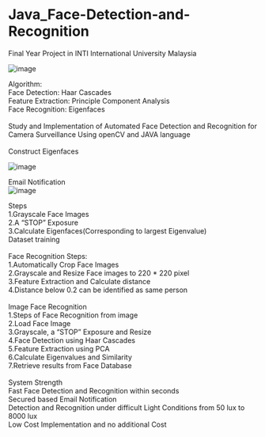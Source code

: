 # Java_Face-Detection-and-Recognition

Final Year Project in INTI International University Malaysia
<br />

![image](https://github.com/lanhoter/Java_Face-Detection-and-Recognition/blob/master/Images/Unknown%20User.png)<br />

Algorithm:<br />
Face Detection: Haar Cascades<br />
Feature Extraction: Principle Component Analysis <br />
Face Recognition: Eigenfaces<br />
<br />
Study and Implementation of Automated Face Detection and Recognition for Camera Surveillance Using openCV and JAVA language<br />
<br />
Construct Eigenfaces<br />

![image](https://github.com/lanhoter/Java_Face-Detection-and-Recognition/blob/master/Images/Eigenface.PNG)<br />

Email Notification<br />
![image](https://github.com/lanhoter/Java_Face-Detection-and-Recognition/blob/master/Images/Email%20Notification.png)<br />

Steps<br />
1.Grayscale Face Images<br />
2.A “STOP” Exposure<br />
3.Calculate Eigenfaces(Corresponding to largest Eigenvalue)<br />
Dataset training<br />
<br />
Face Recognition Steps:<br />
1.Automatically Crop Face Images<br />
2.Grayscale and Resize Face images to 220 * 220 pixel<br />
3.Feature Extraction and Calculate distance <br />
4.Distance below 0.2 can be identified as same person<br />
<br />
Image Face Recognition<br />
1.Steps of Face Recognition from image<br />
2.Load Face Image<br />
3.Grayscale, a “STOP” Exposure and Resize<br />
4.Face Detection using Haar Cascades<br />
5.Feature Extraction using PCA<br />
6.Calculate Eigenvalues and Similarity<br />
7.Retrieve results from Face Database<br />
<br />
System Strength<br />
Fast Face Detection and Recognition within seconds<br />
Secured based Email Notification<br />
Detection and Recognition under difficult Light Conditions from 50 lux to 8000 lux<br />
Low Cost Implementation and no additional Cost<br />

